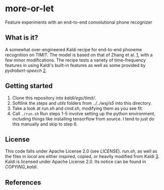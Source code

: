 # more-or-let
Feature experiments with an end-to-end convolutional phone recognizer

## What is it?
A somewhat over-engineered Kaldi recipe for end-to-end phoneme recognition on
TIMIT. The model is based on that of Zhang et al. [1], with a few minor
modifications. The recipe tests a variety of time-frequency features in
using Kaldi's built-in features as well as some provided by
_pydrobert-speech_ [2].

## Getting started
1. Clone this repository into _kaldi/egs/timit/_.
2. Softlink the _steps_ and _utils_ folders from _../../wsj/s5_ into this
   directory.
3. Take a look at _run.sh_ and _cmd.sh_, modifying them as you see fit.
4. Call `./run.sh`
Run steps 1-5 involve setting up the python environment, including things like
installing tensorflow from source. I tend to just do this manually and skip to
step 6.

## License
This code falls under Apache License 2.0 (see _LICENSE_). _run.sh_, as well
as the files in _local_ are either inspired, copied, or heavily modified from
Kaldi [3]. Kaldi is licensed under Apache License 2.0. Its notice can be found
in _COPYING\_kaldi_.

## References
[1]: https://arxiv.org/abs/1701.02720
[2]: https://github.com/sdrobert/pydrobert-speech
[3]: http://kaldi-asr.org/
